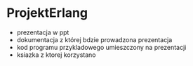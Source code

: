 # ProjektErlang
- prezentacja w ppt 
- dokumentacja z której bdzie prowadzona prezentacja
- kod programu przykladowego umieszczony na prezentacji
- ksiazka z ktorej korzystano
